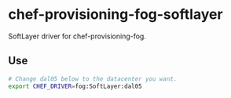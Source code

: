 chef-provisioning-fog-softlayer
===============================

SoftLayer driver for chef-provisioning-fog.

## Use

```bash
# Change dal05 below to the datacenter you want.
export CHEF_DRIVER=fog:SoftLayer:dal05
```
